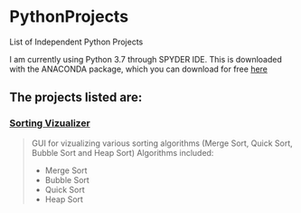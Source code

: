 # PythonProjects
List of Independent Python Projects

I am currently using Python 3.7 through SPYDER IDE. This is downloaded with the ANACONDA package, which you can download for free [here](https://docs.anaconda.com/anaconda/install/windows/)

## The projects listed are:
### [Sorting Vizualizer](https://github.com/JakeMiddleton4/PythonProjects/tree/master/Sorting_Visualizer)
 > GUI for vizualizing various sorting algorithms (Merge Sort, Quick Sort, Bubble Sort and Heap Sort)
 > Algorithms included: 
 > - Merge Sort
 > - Bubble Sort
 > - Quick Sort
 > - Heap Sort
